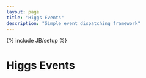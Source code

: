 ```yaml
---
layout: page
title: "Higgs Events"
description: "Simple event dispatching framework"
---
```

{% include JB/setup %}

# Higgs Events


